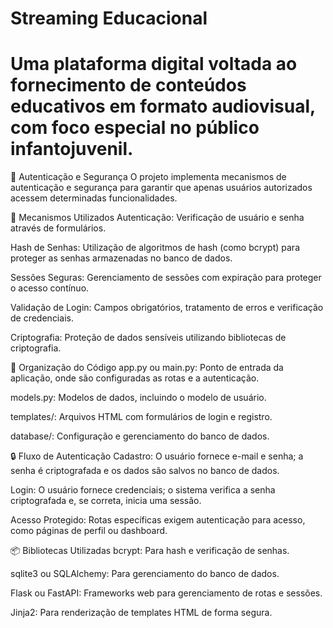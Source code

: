 # Streaming Educacional 
# Uma plataforma digital voltada ao fornecimento de conteúdos educativos em formato audiovisual, com foco especial no público infantojuvenil. 
🔐 Autenticação e Segurança
O projeto implementa mecanismos de autenticação e segurança para garantir que apenas usuários autorizados acessem determinadas funcionalidades.

🔑 Mecanismos Utilizados
Autenticação: Verificação de usuário e senha através de formulários.

Hash de Senhas: Utilização de algoritmos de hash (como bcrypt) para proteger as senhas armazenadas no banco de dados.

Sessões Seguras: Gerenciamento de sessões com expiração para proteger o acesso contínuo.

Validação de Login: Campos obrigatórios, tratamento de erros e verificação de credenciais.

Criptografia: Proteção de dados sensíveis utilizando bibliotecas de criptografia.

📁 Organização do Código
app.py ou main.py: Ponto de entrada da aplicação, onde são configuradas as rotas e a autenticação.

models.py: Modelos de dados, incluindo o modelo de usuário.

templates/: Arquivos HTML com formulários de login e registro.

database/: Configuração e gerenciamento do banco de dados.

🔒 Fluxo de Autenticação
Cadastro: O usuário fornece e-mail e senha; a senha é criptografada e os dados são salvos no banco de dados.

Login: O usuário fornece credenciais; o sistema verifica a senha criptografada e, se correta, inicia uma sessão.

Acesso Protegido: Rotas específicas exigem autenticação para acesso, como páginas de perfil ou dashboard.

📦 Bibliotecas Utilizadas
bcrypt: Para hash e verificação de senhas.

sqlite3 ou SQLAlchemy: Para gerenciamento do banco de dados.

Flask ou FastAPI: Frameworks web para gerenciamento de rotas e sessões.

Jinja2: Para renderização de templates HTML de forma segura.
